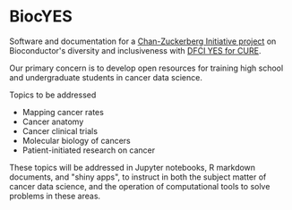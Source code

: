 # BiocYES

Software and documentation for a [Chan-Zuckerberg Initiative 
project](https://chanzuckerberg.com/eoss/proposals/bioconductor-sustaining-a-worldwide-community-of-genome-data-scientists/)
on Bioconductor's diversity and inclusiveness with [DFCI YES for CURE](https://www.dfhcc.harvard.edu/research/cancer-disparities/students/yes-for-cure/).  

Our primary concern is to develop open resources for training high school and undergraduate students in cancer data science.

Topics to be addressed

- Mapping cancer rates
- Cancer anatomy
- Cancer clinical trials
- Molecular biology of cancers
- Patient-initiated research on cancer

These topics will be addressed in Jupyter notebooks, R markdown documents, and "shiny apps", to instruct in
both the subject matter of cancer data science, and the operation
of computational tools to solve problems in these areas.
